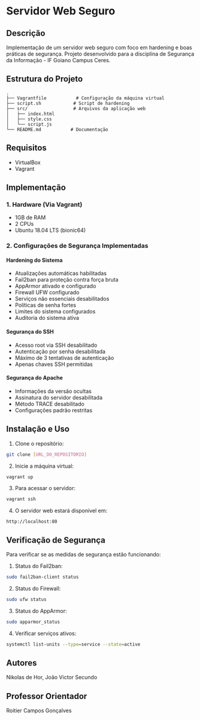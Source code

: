 # Servidor Web Seguro

## Descrição
Implementação de um servidor web seguro com foco em hardening e boas práticas de segurança. 
Projeto desenvolvido para a disciplina de Segurança da Informação - IF Goiano Campus Ceres.

## Estrutura do Projeto
```
.
├── Vagrantfile           # Configuração da máquina virtual
├── script.sh            # Script de hardening
├── src/                 # Arquivos da aplicação web
│   ├── index.html
│   ├── style.css
│   └── script.js
└── README.md           # Documentação
```

## Requisitos
- VirtualBox
- Vagrant

## Implementação

### 1. Hardware (Via Vagrant)
- 1GB de RAM
- 2 CPUs
- Ubuntu 18.04 LTS (bionic64)

### 2. Configurações de Segurança Implementadas

#### Hardening do Sistema
- Atualizações automáticas habilitadas
- Fail2ban para proteção contra força bruta
- AppArmor ativado e configurado
- Firewall UFW configurado
- Serviços não essenciais desabilitados
- Políticas de senha fortes
- Limites do sistema configurados
- Auditoria do sistema ativa

#### Segurança do SSH
- Acesso root via SSH desabilitado
- Autenticação por senha desabilitada
- Máximo de 3 tentativas de autenticação
- Apenas chaves SSH permitidas

#### Segurança do Apache
- Informações da versão ocultas
- Assinatura do servidor desabilitada
- Método TRACE desabilitado
- Configurações padrão restritas

## Instalação e Uso

1. Clone o repositório:
```bash
git clone [URL_DO_REPOSITORIO]
```

2. Inicie a máquina virtual:
```bash
vagrant up
```

3. Para acessar o servidor:
```bash
vagrant ssh
```

4. O servidor web estará disponível em:
```
http://localhost:80
```

## Verificação de Segurança

Para verificar se as medidas de segurança estão funcionando:

1. Status do Fail2ban:
```bash
sudo fail2ban-client status
```

2. Status do Firewall:
```bash
sudo ufw status
```

3. Status do AppArmor:
```bash
sudo apparmor_status
```

4. Verificar serviços ativos:
```bash
systemctl list-units --type=service --state=active
```

## Autores
Nikolas de Hor, João Victor Secundo

## Professor Orientador
Roitier Campos Gonçalves